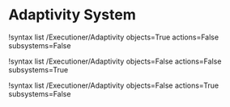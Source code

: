 <!-- MOOSE Documentation Stub: Remove this when content is added. -->

# Adaptivity System

!syntax list /Executioner/Adaptivity objects=True actions=False subsystems=False

!syntax list /Executioner/Adaptivity objects=False actions=False subsystems=True

!syntax list /Executioner/Adaptivity objects=False actions=True subsystems=False

